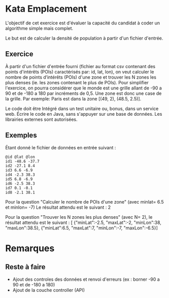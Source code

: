 # Kata Emplacement

L'objectif de cet exercice est d'évaluer la capacité du candidat à coder un algorithme simple mais complet.

Le but est de calculer la densité de population à partir d'un fichier d'entrée.

## Exercice

À partir d'un fichier d'entrée fourni (fichier au format csv contenant des points d'intérêts (POIs) caractérisés par:
id, lat, lon), on veut calculer le nombre de points dʼintérêts (POIs) d'une zone et trouver les N zones les plus
denses (ie. les zones contenant le plus de POIs). Pour simplifier l'exercice, on pourra considérer que le monde est une
grille allant de -90 a 90 et de -180 a 180 par incréments de 0,5. Une zone est donc une case de la grille. Par exemple:
Paris est dans la zone [(49, 2), (48.5, 2.5)].

Le code doit être Intégré dans un test unitaire ou, bonus, dans un service web. Écrire le code en Java, sans s'appuyer
sur une base de données. Les librairies externes sont autorisées.

## Exemples

Étant donné le fichier de données en entrée suivant :

```
@id @lat @lon
id1 -48.6 -37.7
id2 -27.1 8.4
id3 6.6 -6.9
id4 -2.3 38.3
id5 6.8 -6.9
id6 -2.5 38.3
id7 0.1 -0.1
id8 -2.1 38.1
```

Pour la question "Calculer le nombre de POIs d'une zone" (avec minlat= 6.5 et minlon= -7)
Le résultat attendu est le suivant : 2

Pour la question "Trouver les N zones les plus denses" (avec N= 2), le résultat attendu est le suivant :
[ {"minLat":-2.5, "maxLat":-2, "minLon":38, "maxLon":38.5}, {"minLat":6.5,
"maxLat":7, "minLon":-7, "maxLon":-6.5}]

# Remarques

## Reste à faire

- Ajout des controles des données et renvoi d'erreurs (ex : borner -90 a 90 et de -180 a 180)
- Ajout de la couche controller (API)